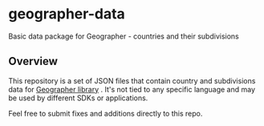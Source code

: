 # geographer-data

Basic data package for Geographer - countries and their subdivisions

## Overview

This repository is a set of JSON files that contain country and subdivisions data for [Geographer library](https://github.com/ALameLlama/geographer) . It's not tied
to any specific language and may be used by different SDKs or applications.

Feel free to submit fixes and additions directly to this repo.
